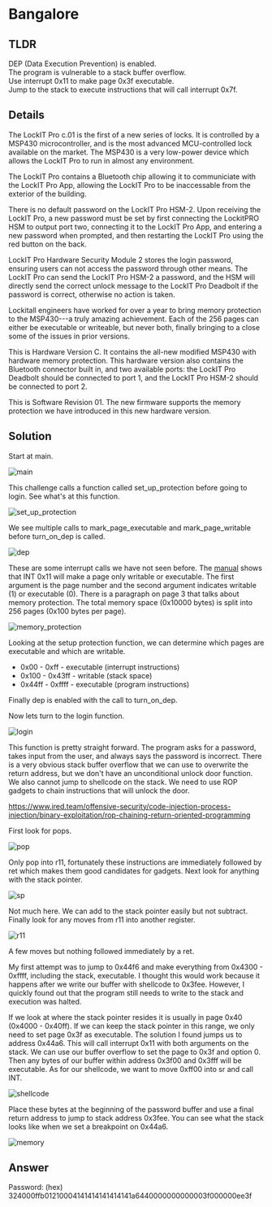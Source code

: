 # Bangalore
## TLDR
DEP (Data Execution Prevention) is enabled.  
The program is vulnerable to a stack buffer overflow.  
Use interrupt 0x11 to make page 0x3f executable.  
Jump to the stack to execute instructions that will call interrupt 0x7f.  

## Details
The LockIT Pro c.01  is the first of a new series  of locks. It is
controlled by a  MSP430 microcontroller, and is  the most advanced
MCU-controlled lock available on the  market. The MSP430 is a very
low-power device which allows the LockIT  Pro to run in almost any
environment.

The  LockIT  Pro   contains  a  Bluetooth  chip   allowing  it  to
communiciate with the  LockIT Pro App, allowing the  LockIT Pro to
be inaccessable from the exterior of the building.

There  is no  default  password  on the  LockIT  Pro HSM-2.   Upon
receiving the  LockIT Pro,  a new  password must  be set  by first
connecting the LockitPRO HSM to  output port two, connecting it to
the LockIT Pro App, and entering a new password when prompted, and
then restarting the LockIT Pro using the red button on the back.
    
LockIT Pro Hardware  Security Module 2 stores  the login password,
ensuring users  can not access  the password through  other means.
The LockIT Pro  can send the LockIT Pro HSM-2  a password, and the
HSM will  directly send the  correct unlock message to  the LockIT
Pro Deadbolt  if the password  is correct, otherwise no  action is
taken.

Lockitall engineers  have worked for  over a year to  bring memory
protection to  the MSP430---a  truly amazing achievement.  Each of
the 256  pages can  either be executable  or writeable,  but never
both, finally  bringing to  a close  some of  the issues  in prior
versions.

This  is Hardware  Version  C. It  contains  the all-new  modified
MSP430  with hardware  memory protection.   This hardware  version
also contains the Bluetooth connector  built in, and two available
ports: the LockIT Pro Deadbolt should  be connected to port 1, and
the LockIT Pro HSM-2 should be connected to port 2.

This is Software Revision 01. The new firmware supports the memory
protection we have introduced in this new hardware version.

## Solution
Start at main.

![main](./screenshots/main.png)

This challenge calls a function called set_up_protection before going to login. See what's at this function.

![set_up_protection](./screenshots/set_up_protection.png)

We see multiple calls to mark_page_executable and mark_page_writable before turn_on_dep is called.

![dep](./screenshots/dep.png)

These are some interrupt calls we have not seen before. The [manual](https://github.com/networking101/microcorruption/tree/main/manual.pdf) shows that INT 0x11 will make a page only writable or executable. The first argument is the page number and the second argument indicates writable (1) or executable (0). There is a paragraph on page 3 that talks about memory protection. The total memory space (0x10000 bytes) is split into 256 pages (0x100 bytes per page). 

![memory_protection](./screenshots/memory_protection.png)

Looking at the setup protection function, we can determine which pages are executable and which are writable.
* 0x00 - 0xff - executable (interrupt instructions)
* 0x100 - 0x43ff - writable (stack space)
* 0x44ff - 0xffff - executable (program instructions)

Finally dep is enabled with the call to turn_on_dep.

Now lets turn to the login function.

![login](./screenshots/login.png)

This function is pretty straight forward. The program asks for a password, takes input from the user, and always says the password is incorrect. There is a very obvious stack buffer overflow that we can use to overwrite the return address, but we don't have an unconditional unlock door function. We also cannot jump to shellcode on the stack. We need to use ROP gadgets to chain instructions that will unlock the door.

https://www.ired.team/offensive-security/code-injection-process-injection/binary-exploitation/rop-chaining-return-oriented-programming

First look for pops.

![pop](./screenshots/pop.png)

Only pop into r11, fortunately these instructions are immediately  followed by ret which makes them good candidates for gadgets. Next look for anything with the stack pointer.

![sp](./screenshots/sp.png)

Not much here. We can add to the stack pointer easily but not subtract. Finally look for any moves from r11 into another register.

![r11](./screenshots/r11.png)

A few moves but nothing followed immediately by a ret.

My first attempt was to jump to 0x44f6 and make everything from 0x4300 - 0xffff, including the stack, executable. I thought this would work because it happens after we write our buffer with shellcode to 0x3fee. However, I quickly found out that the program still needs to write to the stack and execution was halted.

If we look at where the stack pointer resides it is usually in page 0x40 (0x4000 - 0x40ff). If we can keep the stack pointer in this range, we only need to set page 0x3f as executable. The solution I found jumps us to address 0x44a6. This will call interrupt 0x11 with both arguments on the stack. We can use our buffer overflow to set the page to 0x3f and option 0. Then any bytes of our buffer within address 0x3f00 and 0x3fff will be executable. As for our shellcode, we want to move 0xff00 into sr and call INT.

![shellcode](./screenshots/shellcode.png)

Place these bytes at the beginning of the password buffer and use a final return address to jump to stack address 0x3fee. You can see what the stack looks like when we set a breakpoint on 0x44a6.

![memory](./screenshots/memory.png)

## Answer
Password: (hex) 324000ffb01210004141414141414141a6440000000000003f000000ee3f  
